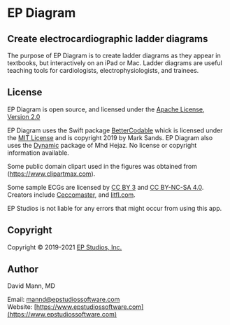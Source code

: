EP Diagram
==========

## Create electrocardiographic ladder diagrams

The purpose of EP Diagram is to create ladder diagrams as they appear
in textbooks, but interactively on an iPad or Mac.  Ladder diagrams
are useful teaching tools for cardiologists, electrophysiologists, and trainees.  

## License

EP Diagram is open source, and licensed under the
[Apache License, Version 2.0](http://www.apache.org/licenses/LICENSE-2.0.html)

EP Diagram uses the Swift package
[BetterCodable](https://github.com/marksands/BetterCodable) whick is
licensed under the
[MIT License](https://github.com/marksands/BetterCodable/blob/master/LICENSE)
and is copyright 2019 by Mark Sands.  EP Diagram also uses the
[Dynamic](https://github.com/mhdhejazi/Dynamic#installation) package
of Mhd Hejaz.  No license or copyright information available.

Some public domain clipart used in the figures was obtained from
(https://www.clipartmax.com).

Some sample ECGs are licensed by
[CC BY 3](https://creativecommons.org/licenses/by/3.0/) and
[CC BY-NC-SA 4.0](https://creativecommons.org/licenses/by-nc-sa/4.0/).
Creators include
[Ceccomaster](https://commons.wikimedia.org/wiki/User:Ceccomaster),
and [litfl.com](https://litfl.com/karel-frederik-wenckebach/).

EP Studios is not liable for any errors that might occur from using
this app.

## Copyright

Copyright © 2019-2021 [EP Studios, Inc.](http://www.epstudiossoftware.com)

## Author

David Mann, MD

Email: [mannd@epstudiossoftware.com](mailto:mannd@epstudiossoftware.com)  
Website: [https://www.epstudiossoftware.com](https://www.epstudiossoftware.com)   
